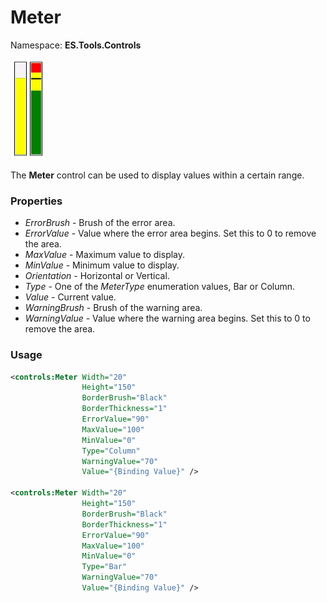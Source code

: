 # Meter
Namespace: **ES.Tools.Controls**

![Meter example](Images/Meter.gif "Meter")

The **Meter** control can be used to display values within a certain range.

### Properties

* *ErrorBrush* - Brush of the error area.
* *ErrorValue* - Value where the error area begins. Set this to 0 to remove the area.
* *MaxValue* - Maximum value to display.
* *MinValue* - Minimum value to display.
* *Orientation* - Horizontal or Vertical.
* *Type* - One of the *MeterType* enumeration values, Bar or Column.
* *Value* - Current value.
* *WarningBrush* - Brush of the warning area.
* *WarningValue* - Value where the warning area begins. Set this to 0 to remove the area.

### Usage

``` XML
<controls:Meter Width="20"
                Height="150"                
                BorderBrush="Black"
                BorderThickness="1"
                ErrorValue="90"
                MaxValue="100"
                MinValue="0"
                Type="Column"
                WarningValue="70"
                Value="{Binding Value}" />

<controls:Meter Width="20"
                Height="150"
                BorderBrush="Black"
                BorderThickness="1"
                ErrorValue="90"
                MaxValue="100"
                MinValue="0"
                Type="Bar"
                WarningValue="70"
                Value="{Binding Value}" />
```
